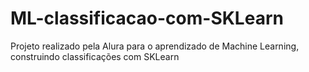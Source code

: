 # ML-classificacao-com-SKLearn
Projeto realizado pela Alura para o aprendizado de Machine Learning, construindo classificações com SKLearn
